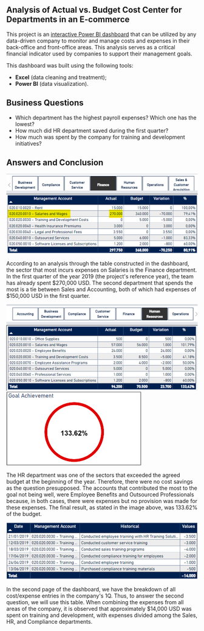 ## Analysis of Actual vs. Budget Cost Center for Departments in an E-commerce
This project is an [interactive Power BI dashboard](https://app.powerbi.com/view?r=eyJrIjoiYTVkZmQyMzItNDI2YS00MGNlLTk1OWUtZGFkMjU4YTE0ZWYzIiwidCI6Ijc3YjdkYTEzLTdiNTgtNGRkMi05MTI4LWEyNzhhMjc4MWRhMCJ9) that can be utilized by any data-driven company to monitor and manage costs and expenses in their back-office and front-office areas. This analysis serves as a critical financial indicator used by companies to support their management goals.

This dashboard was built using the following tools:
- **Excel** (data cleaning and treatment);
- **Power BI** (data visualization).

## Business Questions
- Which department has the highest payroll expenses? Which one has the lowest?
- How much did HR department saved during the first quarter?
- How much was spent by the company for training and development initiatives?
  
## Answers and Conclusion


![Finance](fin_sal.png)

According to an analysis through the table constructed in the dashboard, the sector that most incurs expenses on Salaries is the Finance department. In the first quarter of the year 2019 (the project's reference year), the team has already spent $270,000 USD. The second department that spends the most is a tie between Sales and Accounting, both of which had expenses of $150,000 USD in the first quarter.


![HRActualBudget](hr_actual_budget2.png)
![HRGoal](hr_percent.png)

The HR department was one of the sectors that exceeded the agreed budget at the beginning of the year. Therefore, there were no cost savings as the question presupposed.
The accounts that contributed the most to the goal not being well, were Employee Benefits and Outsourced Professionals because, in both cases, there were expenses but no provision was made for these expenses. The final result, as stated in the image above, was 133.62% of the budget.


![TrainingEntries](training_entries.png)

In the second page of the dashboard, we have the breakdown of all cost/expense entries in the company's 1Q. Thus, to answer the second question, we will use this table.
When combining the expenses from all areas of the company, it is observed that approximately $14,000 USD was spent on training and development, with expenses divided among the Sales, HR, and Compliance departments.
